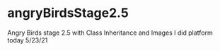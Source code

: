 # angryBirdsStage2.5
Angry Birds stage 2.5 with Class Inheritance and Images
I did platform today 5/23/21